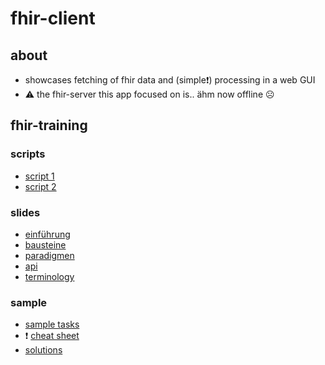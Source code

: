 # fhir-client

## about

- showcases fetching of fhir data and (simple❗) processing in a web GUI
- ⚠️ the fhir-server this app focused on is.. ähm now offline ☹️

## fhir-training

### scripts

- [script 1](https://docs.google.com/document/d/1vUTcfuDxUAHZwfy-4yFesIujT0lkWV_tq2ACMCYx_h4/edit)
- [script 2](https://docs.google.com/document/d/1xy2cZyQRIHjE8gFrEnaO9D_KzZDsuIz5Wb1XZHJqSS4/edit)

### slides

- [einführung](https://docs.google.com/presentation/d/1cKWw-fERkJY1GV4FS2x8X5yXMNSMaYlOFXfWG3bEzSI/edit#slide=id.g8306adc0ed_0_0)
- [bausteine](https://docs.google.com/presentation/d/1ep7z-AoKVaKoHQKjrjXbiwS68L5M0-DEMUEkZuOopIE/edit#slide=id.g72f5306cb3_1_0)
- [paradigmen](https://docs.google.com/presentation/d/1ZVB62w4hVK3mNYshwBE68lRh7B3feugXFVhfd51zeA8/edit#slide=id.g12a61e1d9e0_0_0)
- [api](https://docs.google.com/presentation/d/1xWdPwgK11cvjziwacWaVt-8m_gZH3yKGdlJyOTR8PDo/edit)
- [terminology](https://docs.google.com/presentation/d/1iKs5vHEBncWFMUyEuoNhFgx-_JXUG4bG36AXdocXFDQ/edit#slide=id.p1)

### sample

- [sample tasks](https://docs.google.com/document/d/1iZMKfkItthqfDi-ENDzpB8yKNdD-_UUeT_K6zgk2b14/edit)
- ❗ [cheat sheet](http://hl7.org/fhir/uv/shorthand/FSHQuickReference.pdf)
- [solutions](https://drive.google.com/drive/folders/1mTAOEa679rbBpy2sCinTpcJLANmg6B9T)
